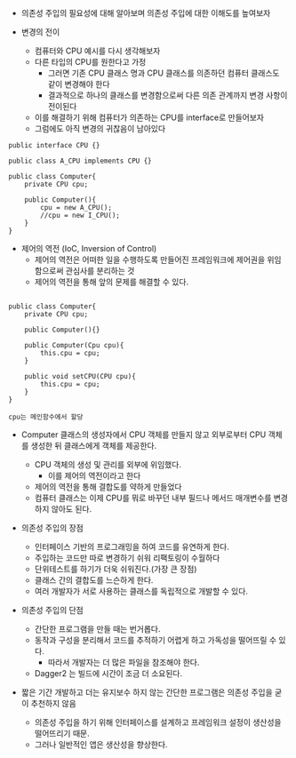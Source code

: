 - 의존성 주입의 필요성에 대해 알아보며 의존성 주입에 대한 이해도를 높여보자

- 변경의 전이
	- 컴퓨터와 CPU 예시를 다시 생각해보자
	- 다른 타입의 CPU를 원한다고 가정
		- 그러면 기존 CPU 클래스 명과 CPU 클래스를 의존하던 컴퓨터 클래스도 같이 변경해야 한다
		- 결과적으로 하나의 클래스를 변경함으로써 다른 의존 관계까지 변경 사항이 전이된다
	- 이를 해결하기 위해 컴퓨터가 의존하는 CPU를 interface로 만들어보자
	- 그럼에도 아직 변경의 귀찮음이 남아있다

```
public interface CPU {}

public class A_CPU implements CPU {}

public class Computer{
	private CPU cpu;

	public Computer(){
		cpu = new A_CPU();
		//cpu = new I_CPU();
	}
}

```

- 제어의 역전 (IoC, Inversion of Control)
	- 제어의 역전은 어떠한 일을 수행하도록 만들어진 프레임워크에 제어권을 위임함으로써 관심사를 분리하는 것
	- 제어의 역전을 통해 앞의 문제를 해결할 수 있다.

```

public class Computer{
	private CPU cpu;

	public Computer(){}

	public Computer(Cpu cpu){
		this.cpu = cpu;
	}

	public void setCPU(CPU cpu){
		this.cpu = cpu;
	}
}

cpu는 메인함수에서 할당

```

- Computer 클래스의 생성자에서 CPU 객체를 만들지 않고 외부로부터 CPU 객체를 생성한 뒤 클래스에게 객체를 제공한다.
	- CPU 객체의 생성 및 관리를 외부에 위임했다.
		- 이를 제어의 역전이라고 한다
	- 제어의 역전을 통해 결합도를 약하게 만들었다
	- 컴퓨터 클래스는 이제 CPU를 뭐로 바꾸던 내부 필드나 메서드 매개변수를 변경하지 않아도 된다.

- 의존성 주입의 장점
	- 인터페이스 기반의 프로그래밍을 하여 코드를 유연하게 한다.
	- 주입하는 코드만 따로 변경하기 쉬워 리팩토링이 수월하다
	- 단위테스트를 하기가 더욱 쉬워진다.(가장 큰 장점)
	- 클래스 간의 결합도를 느슨하게 한다.
	- 여러 개발자가 서로 사용하는 클래스를 독립적으로 개발할 수 있다.

- 의존성 주입의 단점
	- 간단한 프로그램을 만들 때는 번거롭다.
	- 동작과 구성을 분리해서 코드를 추적하기 어렵게 하고 가독성을 떨어뜨릴 수 있다.
		- 따라서 개발자는 더 많은 파일을 참조해야 한다.
	- Dagger2 는 빌드에 시간이 조금 더 소요된다.

- 짧은 기간 개발하고 더는 유지보수 하지 않는 간단한 프로그램은 의존성 주입을 굳이 추천하지 않음
	- 의존성 주입을 하기 위해 인터페이스를 설계하고 프레임워크 설정이 생산성을 떨어뜨리기 때문.
	- 그러나 일반적인 앱은 생산성을 향상한다.
